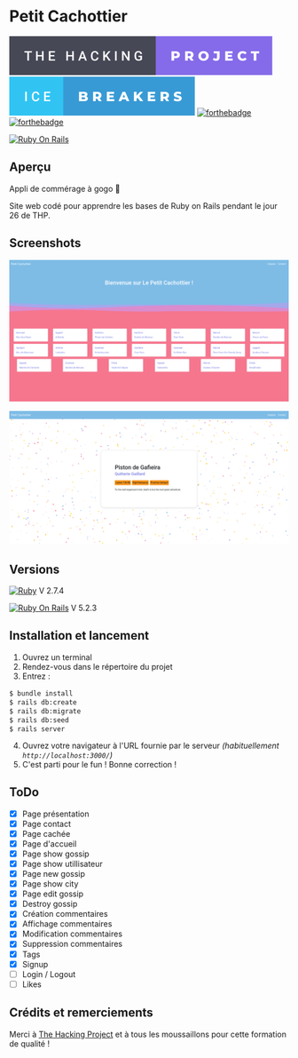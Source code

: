 # Petit Cachottier

[![forthebadge](./badges/the-hacking-project-badge.svg)](https://forthebadge.com)
[![forthebadge](./badges/ice-breakers-badge.svg)](https://forthebadge.com)
[![forthebadge](https://forthebadge.com/images/badges/made-with-ruby.svg)](https://forthebadge.com)
[![forthebadge](https://forthebadge.com/images/badges/built-with-love.svg)](https://forthebadge.com)

[![Ruby On Rails](https://img.shields.io/badge/Ruby_on_Rails-CC0000?style=for-the-badge&logo=ruby-on-rails&logoColor=white)](https://rubyonrails.org/)

## Aperçu

Appli de commérage à gogo 🤫

Site web codé pour apprendre les bases de Ruby on Rails pendant le jour 26 de THP.

## Screenshots

![Homepage Screenshot](./app/assets/images/home_screenshot.png)

![Gossip view Screenshot](./app/assets/images/gossip_screenshot.png)

## Versions

[![Ruby](https://img.shields.io/badge/Ruby-CC342D?style=for-the-badge&logo=ruby&logoColor=white)](https://www.ruby-lang.org/fr/) V 2.7.4

[![Ruby On Rails](https://img.shields.io/badge/Ruby_on_Rails-CC0000?style=for-the-badge&logo=ruby-on-rails&logoColor=white)](https://rubyonrails.org/) V 5.2.3

## Installation et lancement

1. Ouvrez un terminal
2. Rendez-vous dans le répertoire du projet
3. Entrez :

```shell
$ bundle install
$ rails db:create
$ rails db:migrate
$ rails db:seed
$ rails server
```
4. Ouvrez votre navigateur à l'URL fournie par le serveur *(habituellement `http://localhost:3000/`)*
5. C'est parti pour le fun ! Bonne correction !

## ToDo

- [x] Page présentation
- [x] Page contact
- [x] Page cachée
- [x] Page d'accueil
- [x] Page show gossip
- [x] Page show utillisateur
- [x] Page new gossip
- [x] Page show city
- [x] Page edit gossip
- [x] Destroy gossip
- [x] Création commentaires
- [x] Affichage commentaires
- [x] Modification commentaires
- [x] Suppression commentaires
- [x] Tags
- [x] Signup
- [ ] Login / Logout
- [ ] Likes

## Crédits et remerciements

Merci à [The Hacking Project](https://www.thehackingproject.org/) et à tous les moussaillons pour cette formation de qualité !
